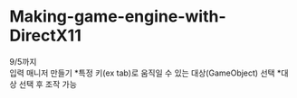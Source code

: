 # Making-game-engine-with-DirectX11
9/5까지  
입력 매니저 만들기
     *특정 키(ex tab)로 움직일 수 있는 대상(GameObject) 선택
     *대상 선택 후 조작 가능
